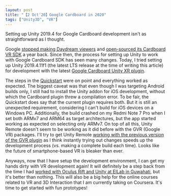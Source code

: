 ```yaml
---
layout: post
title: "【2 Oct'20】Google Cardboard in 2020"
tags: ["Unity3D", "VR"]
---
```

Setting up Unity 2019.4 for Google Cardboard development isn't as straightforward as I thought. 
<!--more-->
Google [stopped making Daydream viewers](https://www.theverge.com/2019/10/15/20915609/google-pixel-4-no-daydream-support-view-vr-headset-discontinued) and [open-sourced its Cardboard VR SDK](https://developers.googleblog.com/2019/11/open-sourcing-google-cardboard.html) a year back. Since then, the process for setting up Unity to work with Google Cardboard SDK has seen many changes. Today, I tried setting up Unity 2019.4.11f1 (the latest LTS release at the time of writing this article) for development with the latest [Google Cardboard Unity XR plugin](https://developers.google.com/cardboard/develop).

The steps in the [Quickstart](https://developers.google.com/cardboard/develop/unity/quickstart) were on point and everything worked as expected. The biggest caveat was that even though I was targeting Android builds only, I still had to install the Unity addon for iOS development, without which the Cardboard plugin threw a compilation error. To be fair, the Quickstart does say that the current plugin requires both. But it is still an unexpected requirement, considering I can't build for iOS devices on a Windows PC. Additionally, the build crashed on my Redmi Note 7 Pro when I set both ARMv7 and ARM64 as target architectures, but the app started working as expected on selecting only ARMv7. On top of all this, Unity Remote doesn't seem to be working as it did before with the GVR (Google VR) packages. I'll try to get Unity Remote [working with the previous version of the GVR plugin](https://www.youtube.com/watch?v=G5qAwWA2QlE) as I think instantly trying out changes speeds up the development process (vs. making a complete build each time). Looks like the future of smartphone-based VR is bleaker than ever.

Anyways, now that I have setup the development environment, I can get my hands dirty with VR development again! It will definitely be a step back from the time I had [worked with Oculus Rift and Unity at EILab in Guwahati](https://devpika.github.io/projects/vr-hci/), but it's better than nothing. This will also be a big help for the online courses related to VR and 3D Interaction that I am currently taking on Coursera. It's time to get started with fun prototypes!
